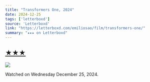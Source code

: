 ```yaml
---
title: "Transformers One, 2024"
date: 2024-12-25
tags: ['letterboxd']
source: 'Letterboxd'
link: "https://letterboxd.com/emiliosao/film/transformers-one/"
summary: "★★★ on Letterboxd"
---
```


## [★★★](https://letterboxd.com/emiliosao/film/transformers-one/)  

<p><img src="https://a.ltrbxd.com/resized/film-poster/6/2/2/4/1/3/622413-transformers-one-0-600-0-900-crop.jpg?v=b86bf0cdb6" /></p> <p>Watched on Wednesday December 25, 2024.</p>